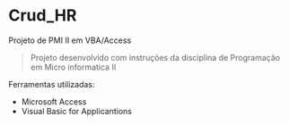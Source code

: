 # Crud_HR
Projeto de PMI II em VBA/Access

> Projeto desenvolvido com instruções da disciplina de Programação em Micro informatica II

Ferramentas utilizadas:
  * Microsoft Access
  * Visual Basic for Applicantions
